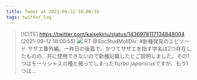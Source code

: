 ```yaml
---
title: Tweet at 2021-09-12 18:00:55
tags: twitter_log
---
```


> [!CITE] https://twitter.com/kaisekiriu/status/1436978117134848004 (2021-09-12 18:00:55)
> ![](https://twitter.com/kaisekiriu/status/1436978117134848004)
> RT @SocStudMollDiv: #新種発見のエピソード サザエ番外編。一昨日の後篇で、かつてサザエを指す学名は2つ存在したものの、共に使用できないので新種記載したとご説明しました。その1つはモーリシャスの種と被ってしまった𝘛𝘶𝘳𝘣𝘰 𝘫𝘢𝘱𝘰𝘯𝘪𝘤𝘶𝘴ですが、もう1つは…
